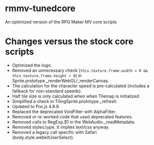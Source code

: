 # rmmv-tunedcore
An optimized version of the RPG Maker MV core scripts

# Changes versus the stock core scripts
 - Optimized the logic.
  - Removed an unnecessary check (`this.texture.frame.width > 0 && this.texture.frame.height > 0`) in Sprite.prototype._renderWebGL/_renderCanvas.
  - The calculation for the character speed is pre-calculated (includes a fallback for non-standard speeds).
  - Half tile size is only calculated when when Tilemap is initialized.
  - Simplified a check in TilingSprite.prototype._refresh.
 - Updated to Pixi.js 4.8.9.
  - Replaced the deprecated VoidFilter with AlphaFilter.
 - Removed or re-worked code that used deprecated features.
  - Removed calls to RegExp.$1 in the WebAudio._readMetadata.
  - Removed styles.type. It implies text/css anyway.
  - Removed a legacy call specific with Safari (body.style.webkitUserSelect).